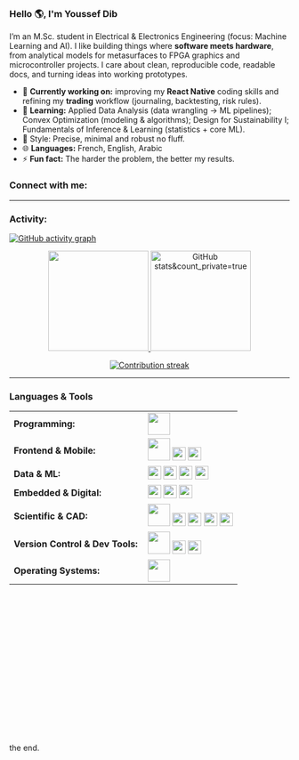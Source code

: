 <link rel="stylesheet" type='text/css' href="https://cdn.jsdelivr.net/gh/devicons/devicon@latest/devicon.min.css" />

### Hello 🌎, I'm Youssef Dib

I’m an M.Sc. student in Electrical & Electronics Engineering (focus: Machine Learning and AI). I like building things where **software meets hardware**, from analytical models for metasurfaces to FPGA graphics and microcontroller projects. I care about clean, reproducible code, readable docs, and turning ideas into working prototypes.

- 🔭 **Currently working on:** improving my **React Native** coding skills and refining my **trading** workflow (journaling, backtesting, risk rules).
- 🌱 **Learning:** Applied Data Analysis (data wrangling → ML pipelines); Convex Optimization (modeling & algorithms); Design for Sustainability I; Fundamentals of Inference & Learning (statistics + core ML).
- 🧰 Style: Precise, minimal and robust no fluff.
- 🌐 **Languages:** French, English, Arabic
- ⚡ **Fun fact:** The harder the problem, the better my results.

<h3 align="left">Connect with me:</h3>
<p align="left">
  <a href="https://www.linkedin.com/in/youssef-dib-8a9350362" target="_blank">
    <i class="devicon-linkedin-plain colored" title="LinkedIn" style="font-size:40px;"></i>
  </a>
</p>

---

<h3 align="left">Activity:</h3>

[![GitHub activity graph](https://github-readme-activity-graph.vercel.app/graph?username=YDIB11&bg_color=100f0f&color=4c5e9e&line=4c569e&point=403e41&area=true&hide_border=true)](https://github.com/YDIB11)

<div align="center">
  <a href="https://github.com/YDIB11">
    <img height="180em" src="https://github-readme-stats.vercel.app/api/top-langs?username=YDIB11&show_icons=true&layout=compact&theme=tokyonight&exclude_repo=BasketFrenzy&count_private=true">
    <img height="180em" src="https://github-readme-stats.vercel.app/api?username=YDIB11&show_icons=true&theme=tokyonight&include_all_commits=true&count_private=true" alt="GitHub stats&count_private=true"/>
  </a>
</div>

<p align="center">
  <a href="https://github.com/YDIB11">
    <img src="https://streak-stats.demolab.com?user=YDIB11&theme=tokyonight&hide_border=true&v=2"
         alt="Contribution streak"/>
  </a>
</p>

---

<h3 align="left">Languages & Tools</h3>

<table>
  <!-- Programming / Backend -->
  <tr>
    <td style="font-weight:bold; padding-right:10px; vertical-align:middle;">Programming:</td>
    <td>
      <img height="40" src="https://skillicons.dev/icons?i=python,cpp,java,cs,js,nodejs" />
    </td>
  </tr>

  <!-- Frontend / Mobile -->
  <tr>
    <td style="font-weight:bold; padding-right:10px; vertical-align:middle;">Frontend & Mobile:</td>
    <td>
      <img height="40" src="https://skillicons.dev/icons?i=react,html,css" />
      <!-- React Native / Expo (badges) -->
      <img src="https://img.shields.io/badge/React%20Native-05122A?logo=react&logoColor=61DAFB" height="24" />
      <img src="https://img.shields.io/badge/Expo-000000?logo=expo&logoColor=white" height="24" />
    </td>
  </tr>

  <!-- Data / ML -->
  <tr>
    <td style="font-weight:bold; padding-right:10px; vertical-align:middle;">Data & ML:</td>
    <td>
      <img src="https://img.shields.io/badge/scikit--learn-F7931E?logo=scikitlearn&logoColor=white" height="24" />
      <img src="https://img.shields.io/badge/NumPy-013243?logo=numpy&logoColor=white" height="24" />
      <img src="https://img.shields.io/badge/Pandas-150458?logo=pandas&logoColor=white" height="24" />
      <img src="https://img.shields.io/badge/Matplotlib-11557c?logo=plotly&logoColor=white" height="24" />
    </td>
  </tr>

  <!-- Embedded / Digital -->
  <tr>
    <td style="font-weight:bold; padding-right:10px; vertical-align:middle;">Embedded & Digital:</td>
    <td>
      <img src="https://img.shields.io/badge/VHDL%2FFPGA-6E4C13" height="24" />
      <img src="https://img.shields.io/badge/Microcontrollers-C%2FAssembly-555555" height="24" />
      <img src="https://img.shields.io/badge/Logisim-0B6E4F" height="24" />
    </td>
  </tr>

  <!-- Scientific / CAD -->
  <tr>
    <td style="font-weight:bold; padding-right:10px; vertical-align:middle;">Scientific & CAD:</td>
    <td>
      <img height="40" src="https://skillicons.dev/icons?i=latex" />
      <img src="https://img.shields.io/badge/Overleaf-47A141?logo=overleaf&logoColor=white" height="24" />
      <img src="https://img.shields.io/badge/MATLAB%20%2F%20Simulink-E16737?logo=mathworks&logoColor=white" height="24" />
      <img src="https://img.shields.io/badge/LabVIEW-FFD700" height="24" />
      <img src="https://img.shields.io/badge/CATIA-00205B" height="24" />
    </td>
  </tr>

  <!-- Version control / Dev tools -->
  <tr>
    <td style="font-weight:bold; padding-right:10px; vertical-align:middle;">Version Control & Dev Tools:</td>
    <td>
      <img height="40" src="https://skillicons.dev/icons?i=git,github,vscode" />
      <img src="https://img.shields.io/badge/GitHub%20Actions-2088FF?logo=githubactions&logoColor=white" height="24" />
      <img src="https://img.shields.io/badge/pytest-0A9EDC?logo=pytest&logoColor=white" height="24" />
    </td>
  </tr>

  <!-- Operating systems -->
  <tr>
    <td style="font-weight:bold; padding-right:10px; vertical-align:middle;">Operating Systems:</td>
    <td>
      <img height="40" src="https://skillicons.dev/icons?i=ubuntu,windows,linux" />
    </td>
  </tr>
</table>

<br><br><br><br><br><br><br><br><br><br><br><br><br><br><br>


the end.
